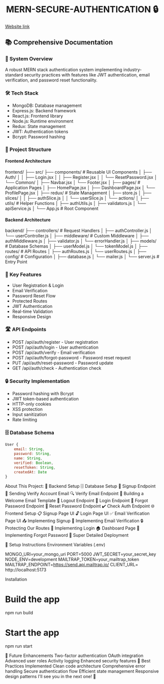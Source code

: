 <h1 align="center">MERN-SECURE-AUTHENTICATION 🔒 </h1>

[Website link](https://mern-secure-authentication.onrender.com)

## 📚 Comprehensive Documentation

### 🔐 System Overview
A robust MERN stack authentication system implementing industry-standard security practices with features like JWT authentication, email verification, and password reset functionality.

### 🛠️ Tech Stack
- MongoDB: Database management
- Express.js: Backend framework
- React.js: Frontend library
- Node.js: Runtime environment
- Redux: State management
- JWT: Authentication tokens
- Bcrypt: Password hashing


### 📂 Project Structure

#### Frontend Architecture
frontend/
├── src/
    ├── components/            # Reusable UI Components
    │   ├── Auth/
    │   │   ├── Login.jsx
    │   │   ├── Register.jsx
    │   │   └── ResetPassword.jsx
    │   └── Common/
    │       ├── Navbar.jsx
    │       └── Footer.jsx
    │
    ├── pages/                # Application Pages
    │   ├── HomePage.jsx
    │   ├── DashboardPage.jsx
    │   └── ProfilePage.jsx
    │
    ├── redux/                # State Management
    │   ├── store.js
    │   ├── slices/
    │   │   ├── authSlice.js
    │   │   └── userSlice.js
    │   └── actions/
    │
    ├── utils/                # Helper Functions
    │   ├── authUtils.js
    │   ├── validators.js
    │   └── apiService.js
    │
    └── App.js                # Root Component

#### Backend Architecture
backend/
├── controllers/              # Request Handlers
│   ├── authController.js
│   └── userController.js
│
├── middleware/              # Custom Middleware
│   ├── authMiddleware.js
│   ├── validator.js
│   └── errorHandler.js
│
├── models/                  # Database Schemas
│   ├── userModel.js
│   └── tokenModel.js
│
├── routes/                  # API Routes
│   ├── authRoutes.js
│   └── userRoutes.js
│
├── config/                  # Configuration
│   ├── database.js
│   └── mailer.js
│
└── server.js               # Entry Point


### 🔑 Key Features
- User Registration & Login
- Email Verification
- Password Reset Flow
- Protected Routes
- JWT Authentication
- Real-time Validation
- Responsive Design

### 🛣️ API Endpoints
- POST /api/auth/register - User registration
- POST /api/auth/login - User authentication
- POST /api/auth/verify - Email verification
- POST /api/auth/forgot-password - Password reset request
- PUT /api/auth/reset-password - Password update
- GET /api/auth/check - Authentication check

### 🔒 Security Implementation
- Password hashing with Bcrypt
- JWT token-based authentication
- HTTP-only cookies
- XSS protection
- Input sanitization
- Rate limiting

### 🗄️ Database Schema
```javascript
User {
    email: String,
    password: String,
    name: String,
    verified: Boolean,
    resetToken: String,
    createdAt: Date
}
```

About This Project:
🔧 Backend Setup
🗄️ Database Setup
🔐 Signup Endpoint
📧 Sending Verify Account Email
🔍 Verify Email Endpoint
📄 Building a Welcome Email Template
🚪 Logout Endpoint
🔑 Login Endpoint
🔄 Forgot Password Endpoint
🔁 Reset Password Endpoint
✔️ Check Auth Endpoint
🌐 Frontend Setup
📋 Signup Page UI
🔓 Login Page UI
✅ Email Verification Page UI
📤 Implementing Signup
📧 Implementing Email Verification
🔒 Protecting Our Routes
🔑 Implementing Login
🏠 Dashboard Page
🔄 Implementing Forgot Password
🚀 Super Detailed Deployment

🚀 Setup Instructions
Environment Variables (.env)

MONGO_URI=your_mongo_uri
PORT=5000
JWT_SECRET=your_secret_key
NODE_ENV=development
MAILTRAP_TOKEN=your_mailtrap_token
MAILTRAP_ENDPOINT=https://send.api.mailtrap.io/
CLIENT_URL= http://localhost:5173

Installation

# Build the app
npm run build

# Start the app
npm run start

🔄 Future Enhancements
Two-factor authentication
OAuth integration
Advanced user roles
Activity logging
Enhanced security features
🌟 Best Practices Implemented
Clean code architecture
Comprehensive error handling
Secure authentication flow
Efficient state management
Responsive design patterns
I'll see you in the next one! 🚀
